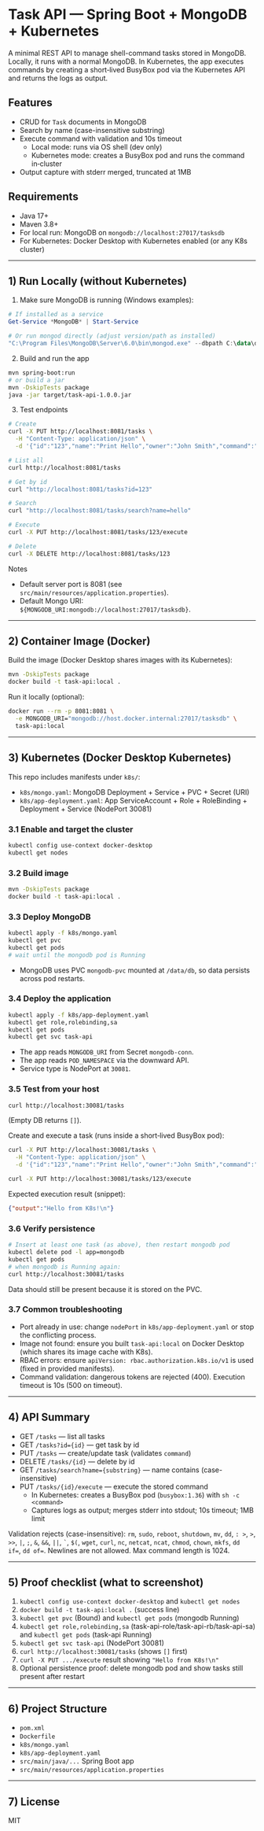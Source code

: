 # Task API — Spring Boot + MongoDB + Kubernetes

A minimal REST API to manage shell-command tasks stored in MongoDB. Locally, it runs with a normal MongoDB. In Kubernetes, the app executes commands by creating a short‑lived BusyBox pod via the Kubernetes API and returns the logs as output.

## Features
- CRUD for `Task` documents in MongoDB
- Search by name (case-insensitive substring)
- Execute command with validation and 10s timeout
  - Local mode: runs via OS shell (dev only)
  - Kubernetes mode: creates a BusyBox pod and runs the command in‑cluster
- Output capture with stderr merged, truncated at 1MB

## Requirements
- Java 17+
- Maven 3.8+
- For local run: MongoDB on `mongodb://localhost:27017/tasksdb`
- For Kubernetes: Docker Desktop with Kubernetes enabled (or any K8s cluster)

---

## 1) Run Locally (without Kubernetes)

1. Make sure MongoDB is running (Windows examples):
```powershell
# If installed as a service
Get-Service *MongoDB* | Start-Service

# Or run mongod directly (adjust version/path as installed)
"C:\Program Files\MongoDB\Server\6.0\bin\mongod.exe" --dbpath C:\data\db
```

2. Build and run the app
```bash
mvn spring-boot:run
# or build a jar
mvn -DskipTests package
java -jar target/task-api-1.0.0.jar
```

3. Test endpoints
```bash
# Create
curl -X PUT http://localhost:8081/tasks \
  -H "Content-Type: application/json" \
  -d '{"id":"123","name":"Print Hello","owner":"John Smith","command":"echo Hello World!"}'

# List all
curl http://localhost:8081/tasks

# Get by id
curl "http://localhost:8081/tasks?id=123"

# Search
curl "http://localhost:8081/tasks/search?name=hello"

# Execute
curl -X PUT http://localhost:8081/tasks/123/execute

# Delete
curl -X DELETE http://localhost:8081/tasks/123
```

Notes
- Default server port is 8081 (see `src/main/resources/application.properties`).
- Default Mongo URI: `${MONGODB_URI:mongodb://localhost:27017/tasksdb}`.

---

## 2) Container Image (Docker)

Build the image (Docker Desktop shares images with its Kubernetes):
```bash
mvn -DskipTests package
docker build -t task-api:local .
```

Run it locally (optional):
```bash
docker run --rm -p 8081:8081 \
  -e MONGODB_URI="mongodb://host.docker.internal:27017/tasksdb" \
  task-api:local
```

---

## 3) Kubernetes (Docker Desktop Kubernetes)

This repo includes manifests under `k8s/`:
- `k8s/mongo.yaml`: MongoDB Deployment + Service + PVC + Secret (URI)
- `k8s/app-deployment.yaml`: App ServiceAccount + Role + RoleBinding + Deployment + Service (NodePort 30081)

### 3.1 Enable and target the cluster
```bash
kubectl config use-context docker-desktop
kubectl get nodes
```

### 3.2 Build image
```bash
mvn -DskipTests package
docker build -t task-api:local .
```

### 3.3 Deploy MongoDB
```bash
kubectl apply -f k8s/mongo.yaml
kubectl get pvc
kubectl get pods
# wait until the mongodb pod is Running
```
- MongoDB uses PVC `mongodb-pvc` mounted at `/data/db`, so data persists across pod restarts.

### 3.4 Deploy the application
```bash
kubectl apply -f k8s/app-deployment.yaml
kubectl get role,rolebinding,sa
kubectl get pods
kubectl get svc task-api
```
- The app reads `MONGODB_URI` from Secret `mongodb-conn`.
- The app reads `POD_NAMESPACE` via the downward API.
- Service type is NodePort at `30081`.

### 3.5 Test from your host
```bash
curl http://localhost:30081/tasks
```
(Empty DB returns `[]`).

Create and execute a task (runs inside a short‑lived BusyBox pod):
```bash
curl -X PUT http://localhost:30081/tasks \
  -H "Content-Type: application/json" \
  -d '{"id":"123","name":"Print Hello","owner":"John Smith","command":"echo Hello from K8s!"}'

curl -X PUT http://localhost:30081/tasks/123/execute
```
Expected execution result (snippet):
```json
{"output":"Hello from K8s!\n"}
```

### 3.6 Verify persistence
```bash
# Insert at least one task (as above), then restart mongodb pod
kubectl delete pod -l app=mongodb
kubectl get pods
# when mongodb is Running again:
curl http://localhost:30081/tasks
```
Data should still be present because it is stored on the PVC.

### 3.7 Common troubleshooting
- Port already in use: change `nodePort` in `k8s/app-deployment.yaml` or stop the conflicting process.
- Image not found: ensure you built `task-api:local` on Docker Desktop (which shares its image cache with K8s).
- RBAC errors: ensure `apiVersion: rbac.authorization.k8s.io/v1` is used (fixed in provided manifests).
- Command validation: dangerous tokens are rejected (400). Execution timeout is 10s (500 on timeout).

---

## 4) API Summary

- GET `/tasks` — list all tasks
- GET `/tasks?id={id}` — get task by id
- PUT `/tasks` — create/update task (validates `command`)
- DELETE `/tasks/{id}` — delete by id
- GET `/tasks/search?name={substring}` — name contains (case-insensitive)
- PUT `/tasks/{id}/execute` — execute the stored command
  - In Kubernetes: creates a BusyBox pod (`busybox:1.36`) with `sh -c <command>`
  - Captures logs as output; merges stderr into stdout; 10s timeout; 1MB limit

Validation rejects (case-insensitive): `rm`, `sudo`, `reboot`, `shutdown`, `mv`, `dd`, `: >`, `>`, `>>`, `|`, `;`, `&`, `&&`, `||`, `` ` ``, `$(`, `wget`, `curl`, `nc`, `netcat`, `ncat`, `chmod`, `chown`, `mkfs`, `dd if=`, `dd of=`. Newlines are not allowed. Max command length is 1024.

---

## 5) Proof checklist (what to screenshot)
1. `kubectl config use-context docker-desktop` and `kubectl get nodes`
2. `docker build -t task-api:local .` (success line)
3. `kubectl get pvc` (Bound) and `kubectl get pods` (mongodb Running)
4. `kubectl get role,rolebinding,sa` (task-api-role/task-api-rb/task-api-sa) and `kubectl get pods` (task-api Running)
5. `kubectl get svc task-api` (NodePort 30081)
6. `curl http://localhost:30081/tasks` (shows `[]` first)
7. `curl -X PUT .../execute` result showing `"Hello from K8s!\n"`
8. Optional persistence proof: delete mongodb pod and show tasks still present after restart

---

## 6) Project Structure
- `pom.xml`
- `Dockerfile`
- `k8s/mongo.yaml`
- `k8s/app-deployment.yaml`
- `src/main/java/...` Spring Boot app
- `src/main/resources/application.properties`

---

## 7) License
MIT

